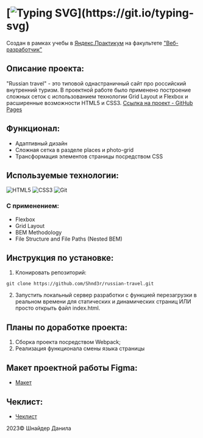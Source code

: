 # [![Typing SVG](https://readme-typing-svg.demolab.com?font=Fira+Code&size=30&pause=1000&width=435&lines=Проект:+"Russian+travel")](https://git.io/typing-svg)
Создан в рамках учебы в [Яндекс.Практикум](https://practicum.yandex.ru/) на факультете ["Веб-разработчик"](https://practicum.yandex.ru/web/)

## Описание проекта:
"Russian travel" - это типовой однастраничный сайт про российский внутренний туризм. В проектной работе было применено построение сложных сеток c использованием технологии Grid Layout и Flexbox и раcширенные возможности HTML5 и CSS3. 
[Ссылка на проект - GitHub Pages](shnd3r.github.io/russian-travel/ "Сайт проекта Russian travel") 

## Функционал:
- Адаптивный дизайн
- Сложная сетка в разделе places и photo-grid
- Трансформация элементов страницы посредством CSS

## Используемые технологии:
![HTML5](https://img.shields.io/badge/html5-%23E34F26.svg?style=for-the-badge&logo=html5&logoColor=white) 
![CSS3](https://img.shields.io/badge/css3-%231572B6.svg?style=for-the-badge&logo=css3&logoColor=white)
![Git](https://img.shields.io/badge/git-%23F05033.svg?style=for-the-badge&logo=git&logoColor=white)

### С применением:
* Flexbox
* Grid Layout
* BEM Methodology
* File Structure and File Paths (Nested BEM)

## Инструкция по установке: 
1. Клонировать репозиторий:
```
git clone https://github.com/Shnd3r/russian-travel.git
```
2. Запустить локальный сервер разработки с функцией перезагрузки в реальном времени для статических и динамических страниц
ИЛИ просто открыть файл index.html.

## Планы по доработке проекта:
1. Сборка проекта посредством Webpack;
2. Реализация функционала смены языка страницы

## Макет проектной работы Figma:
- [Макет](https://www.figma.com/file/5S2WSbEFL6awjVWJ0NWL8Q/Sprint-3_-Russia-_-desktop-%2B-mobile?type=design&node-id=28503-0&t=X3bTalLhI8FkZuZN-0)

## Чеклист:
- [Чеклист](https://code.s3.yandex.net/web-developer/checklists-pdf/new-program/checklist-3.pdf)
  
2023© Шнайдер Данила
